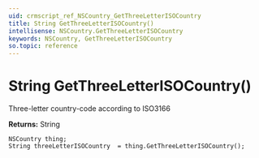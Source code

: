 ```yaml
---
uid: crmscript_ref_NSCountry_GetThreeLetterISOCountry
title: String GetThreeLetterISOCountry()
intellisense: NSCountry.GetThreeLetterISOCountry
keywords: NSCountry, GetThreeLetterISOCountry
so.topic: reference
---
```


# String GetThreeLetterISOCountry()

Three-letter country-code according to ISO3166 

**Returns:** String

```crmscript
NSCountry thing;
String threeLetterISOCountry  = thing.GetThreeLetterISOCountry();
```

